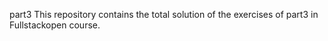 part3
This repository contains the total solution of the exercises of part3 in Fullstackopen course.
